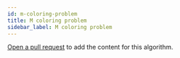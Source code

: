 ```yaml
---
id: m-coloring-problem
title: M coloring problem
sidebar_label: M coloring problem
---
```


[Open a pull request](https://github.com/AllAlgorithms/algorithms/tree/master/docs/m-coloring-problem.md) to add the content for this algorithm.